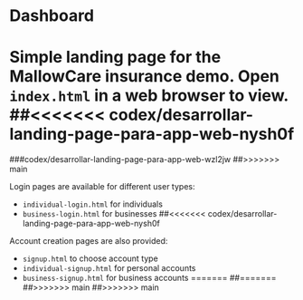 # Dashboard

Simple landing page for the MallowCare insurance demo. Open `index.html` in a web browser to view.
##<<<<<<< codex/desarrollar-landing-page-para-app-web-nysh0f
=======
###codex/desarrollar-landing-page-para-app-web-wzl2jw
##>>>>>>> main

Login pages are available for different user types:
- `individual-login.html` for individuals
- `business-login.html` for businesses
##<<<<<<< codex/desarrollar-landing-page-para-app-web-nysh0f

Account creation pages are also provided:
- `signup.html` to choose account type
- `individual-signup.html` for personal accounts
- `business-signup.html` for business accounts
=======
##=======
##>>>>>>> main
##>>>>>>> main
